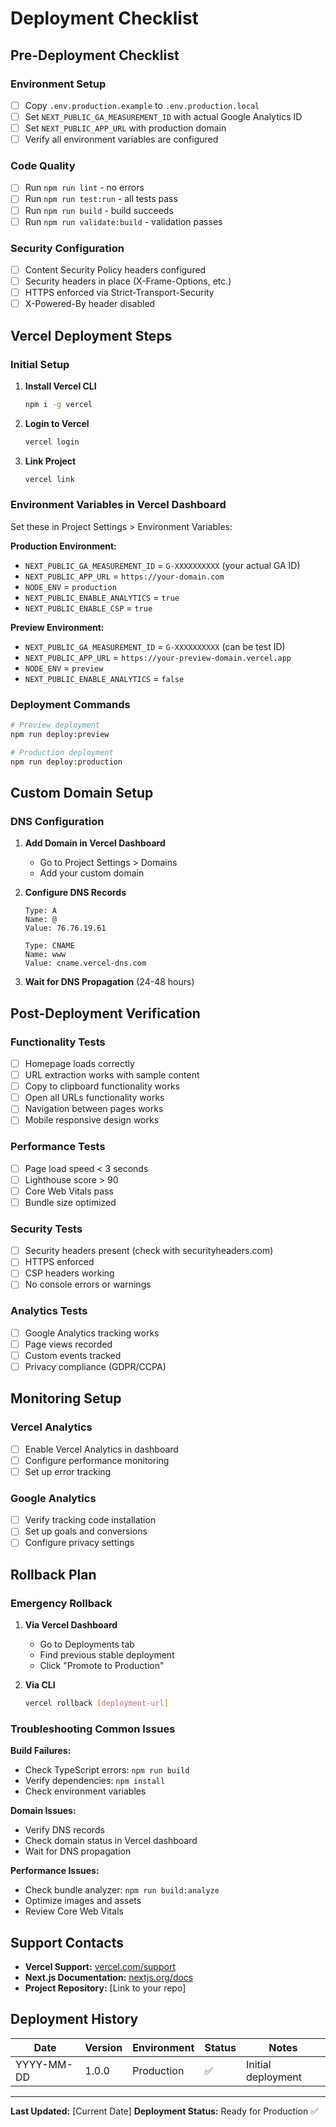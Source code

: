 # Deployment Checklist

## Pre-Deployment Checklist

### Environment Setup
- [ ] Copy `.env.production.example` to `.env.production.local`
- [ ] Set `NEXT_PUBLIC_GA_MEASUREMENT_ID` with actual Google Analytics ID
- [ ] Set `NEXT_PUBLIC_APP_URL` with production domain
- [ ] Verify all environment variables are configured

### Code Quality
- [ ] Run `npm run lint` - no errors
- [ ] Run `npm run test:run` - all tests pass
- [ ] Run `npm run build` - build succeeds
- [ ] Run `npm run validate:build` - validation passes

### Security Configuration
- [ ] Content Security Policy headers configured
- [ ] Security headers in place (X-Frame-Options, etc.)
- [ ] HTTPS enforced via Strict-Transport-Security
- [ ] X-Powered-By header disabled

## Vercel Deployment Steps

### Initial Setup
1. **Install Vercel CLI**
   ```bash
   npm i -g vercel
   ```

2. **Login to Vercel**
   ```bash
   vercel login
   ```

3. **Link Project**
   ```bash
   vercel link
   ```

### Environment Variables in Vercel Dashboard
Set these in Project Settings > Environment Variables:

**Production Environment:**
- `NEXT_PUBLIC_GA_MEASUREMENT_ID` = `G-XXXXXXXXXX` (your actual GA ID)
- `NEXT_PUBLIC_APP_URL` = `https://your-domain.com`
- `NODE_ENV` = `production`
- `NEXT_PUBLIC_ENABLE_ANALYTICS` = `true`
- `NEXT_PUBLIC_ENABLE_CSP` = `true`

**Preview Environment:**
- `NEXT_PUBLIC_GA_MEASUREMENT_ID` = `G-XXXXXXXXXX` (can be test ID)
- `NEXT_PUBLIC_APP_URL` = `https://your-preview-domain.vercel.app`
- `NODE_ENV` = `preview`
- `NEXT_PUBLIC_ENABLE_ANALYTICS` = `false`

### Deployment Commands
```bash
# Preview deployment
npm run deploy:preview

# Production deployment
npm run deploy:production
```

## Custom Domain Setup

### DNS Configuration
1. **Add Domain in Vercel Dashboard**
   - Go to Project Settings > Domains
   - Add your custom domain

2. **Configure DNS Records**
   ```
   Type: A
   Name: @
   Value: 76.76.19.61

   Type: CNAME
   Name: www
   Value: cname.vercel-dns.com
   ```

3. **Wait for DNS Propagation** (24-48 hours)

## Post-Deployment Verification

### Functionality Tests
- [ ] Homepage loads correctly
- [ ] URL extraction works with sample content
- [ ] Copy to clipboard functionality works
- [ ] Open all URLs functionality works
- [ ] Navigation between pages works
- [ ] Mobile responsive design works

### Performance Tests
- [ ] Page load speed < 3 seconds
- [ ] Lighthouse score > 90
- [ ] Core Web Vitals pass
- [ ] Bundle size optimized

### Security Tests
- [ ] Security headers present (check with securityheaders.com)
- [ ] HTTPS enforced
- [ ] CSP headers working
- [ ] No console errors or warnings

### Analytics Tests
- [ ] Google Analytics tracking works
- [ ] Page views recorded
- [ ] Custom events tracked
- [ ] Privacy compliance (GDPR/CCPA)

## Monitoring Setup

### Vercel Analytics
- [ ] Enable Vercel Analytics in dashboard
- [ ] Configure performance monitoring
- [ ] Set up error tracking

### Google Analytics
- [ ] Verify tracking code installation
- [ ] Set up goals and conversions
- [ ] Configure privacy settings

## Rollback Plan

### Emergency Rollback
1. **Via Vercel Dashboard**
   - Go to Deployments tab
   - Find previous stable deployment
   - Click "Promote to Production"

2. **Via CLI**
   ```bash
   vercel rollback [deployment-url]
   ```

### Troubleshooting Common Issues

**Build Failures:**
- Check TypeScript errors: `npm run build`
- Verify dependencies: `npm install`
- Check environment variables

**Domain Issues:**
- Verify DNS records
- Check domain status in Vercel dashboard
- Wait for DNS propagation

**Performance Issues:**
- Check bundle analyzer: `npm run build:analyze`
- Optimize images and assets
- Review Core Web Vitals

## Support Contacts

- **Vercel Support:** [vercel.com/support](https://vercel.com/support)
- **Next.js Documentation:** [nextjs.org/docs](https://nextjs.org/docs)
- **Project Repository:** [Link to your repo]

## Deployment History

| Date | Version | Environment | Status | Notes |
|------|---------|-------------|--------|-------|
| YYYY-MM-DD | 1.0.0 | Production | ✅ | Initial deployment |

---

**Last Updated:** [Current Date]
**Deployment Status:** Ready for Production ✅